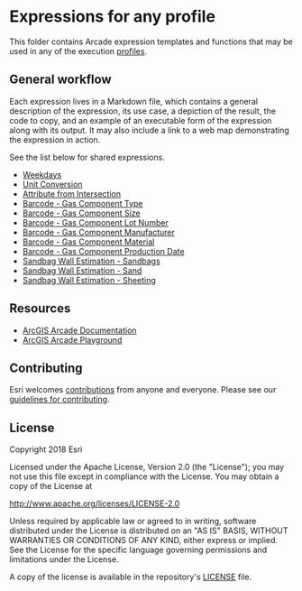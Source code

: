 # Expressions for any profile

This folder contains Arcade expression templates and functions that may be used in any of the execution [profiles](https://developers.arcgis.com/arcade/guide/profiles/).

## General workflow

Each expression lives in a Markdown file, which contains a general description of the expression, its use case, a depiction of the result, the code to copy, and an example of an executable form of the expression along with its output. It may also include a link to a web map demonstrating the expression in action.

See the list below for shared expressions.

* [Weekdays](./weekdays.md)
* [Unit Conversion](./unit-conversion.md)
* [Attribute from Intersection](./attributeFromLargestArea.md)
* [Barcode - Gas Component Type](./barcode-gas/barcode-gas-componenttype.md)
* [Barcode - Gas Component Size](./barcode-gas/barcode-gas-componentsize.md)
* [Barcode - Gas Component Lot Number](./barcode-gas/barcode-gas-lotnumber.md)
* [Barcode - Gas Component Manufacturer](./barcode-gas/barcode-gas-manufacturer.md)
* [Barcode - Gas Component Material](./barcode-gas/barcode-gas-material.md)
* [Barcode - Gas Component Production Date](./barcode-gas/barcode-gas-productionDate.md)
* [Sandbag Wall Estimation - Sandbags](./sandbag-wall-estimation/sandbag-estimate.md)
* [Sandbag Wall Estimation - Sand](./sandbag-wall-estimation/sand-estimate.md)
* [Sandbag Wall Estimation - Sheeting](./sandbag-wall-estimation/sheeting-estimate.md)

## Resources

* [ArcGIS Arcade Documentation](https://developers.arcgis.com/arcade/)
* [ArcGIS Arcade Playground](https://developers.arcgis.com/arcade/playground/)

## Contributing

Esri welcomes [contributions](CONTRIBUTING.md) from anyone and everyone. Please see our [guidelines for contributing](https://github.com/esri/contributing).

## License
Copyright 2018 Esri

Licensed under the Apache License, Version 2.0 (the "License");
you may not use this file except in compliance with the License.
You may obtain a copy of the License at

   http://www.apache.org/licenses/LICENSE-2.0

Unless required by applicable law or agreed to in writing, software
distributed under the License is distributed on an "AS IS" BASIS,
WITHOUT WARRANTIES OR CONDITIONS OF ANY KIND, either express or implied.
See the License for the specific language governing permissions and
limitations under the License.

A copy of the license is available in the repository's [LICENSE](LICENSE) file.

